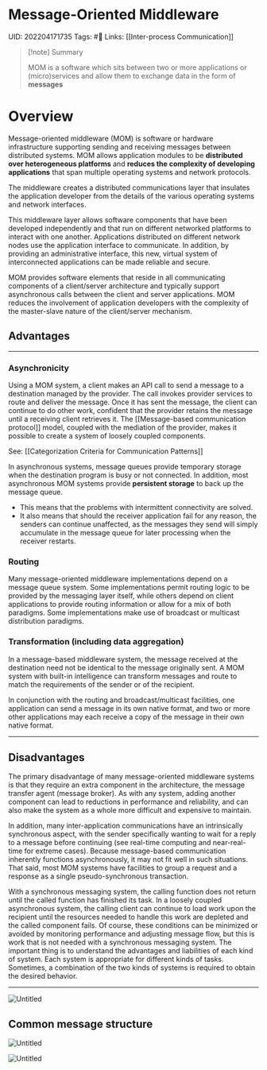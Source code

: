 # Message-Oriented Middleware
UID: 202204171735
Tags: #🌱 
Links: [[Inter-process Communication]]
> [!note] Summary
> 
> MOM is a software which sits between two or more applications or (micro)services and allow them to exchange data in the form of **messages**
# Overview
Message-oriented middleware (MOM) is software or hardware infrastructure supporting sending and receiving messages between distributed systems. MOM allows application modules to be **distributed over heterogeneous platforms** and **reduces the complexity of developing applications** that span multiple operating systems and network protocols. 

The middleware creates a distributed communications layer that insulates the application developer from the details of the various operating systems and network interfaces. 

This middleware layer allows software components that have been developed independently and that run on different networked platforms to interact with one another. Applications distributed on different network nodes use the application interface to communicate. In addition, by providing an administrative interface, this new, virtual system of interconnected applications can be made reliable and secure.

MOM provides software elements that reside in all communicating components of a client/server architecture and typically support asynchronous calls between the client and server applications. MOM reduces the involvement of application developers with the complexity of the master-slave nature of the client/server mechanism.

## Advantages
----
### Asynchronicity
Using a MOM system, a client makes an API call to send a message to a destination managed by the provider. The call invokes provider services to route and deliver the message. Once it has sent the message, the client can continue to do other work, confident that the provider retains the message until a receiving client retrieves it. The [[Message-based communication protocol]] model, coupled with the mediation of the provider, makes it possible to create a system of loosely coupled components.

See: [[Categorization Criteria for Communication Patterns]]

In asynchronous systems, message queues provide temporary storage when the destination program is busy or not connected. In addition, most asynchronous MOM systems provide **persistent storage** to back up the message queue. 
- This means that the problems with intermittent connectivity are solved. 
- It also means that should the receiver application fail for any reason, the senders can continue unaffected, as the messages they send will simply accumulate in the message queue for later processing when the receiver restarts.

### Routing
Many message-oriented middleware implementations depend on a message queue system. Some implementations permit routing logic to be provided by the messaging layer itself, while others depend on client applications to provide routing information or allow for a mix of both paradigms. Some implementations make use of broadcast or multicast distribution paradigms.

### **Transformation** (including data aggregation)
In a message-based middleware system, the message received at the destination need not be identical to the message originally sent. A MOM system with built-in intelligence can transform messages and route to match the requirements of the sender or of the recipient. 

In conjunction with the routing and broadcast/multicast facilities, one application can send a message in its own native format, and two or more other applications may each receive a copy of the message in their own native format. 

-----
## Disadvantages
The primary disadvantage of many message-oriented middleware systems is that they require an extra component in the architecture, the message transfer agent (message broker). As with any system, adding another component can lead to reductions in performance and reliability, and can also make the system as a whole more difficult and expensive to maintain.

In addition, many inter-application communications have an intrinsically synchronous aspect, with the sender specifically wanting to wait for a reply to a message before continuing (see real-time computing and near-real-time for extreme cases). Because message-based communication inherently functions asynchronously, it may not fit well in such situations. That said, most MOM systems have facilities to group a request and a response as a single pseudo-synchronous transaction.

With a synchronous messaging system, the calling function does not return until the called function has finished its task. In a loosely coupled asynchronous system, the calling client can continue to load work upon the recipient until the resources needed to handle this work are depleted and the called component fails. Of course, these conditions can be minimized or avoided by monitoring performance and adjusting message flow, but this is work that is not needed with a synchronous messaging system. The important thing is to understand the advantages and liabilities of each kind of system. Each system is appropriate for different kinds of tasks. Sometimes, a combination of the two kinds of systems is required to obtain the desired behavior.

---

![Untitled](Enterprise%200bac7/Untitled.png)

## Common message structure

![Untitled](Enterprise%200bac7/Untitled%201.png)

![Untitled](Enterprise%200bac7/Untitled%202.png)

